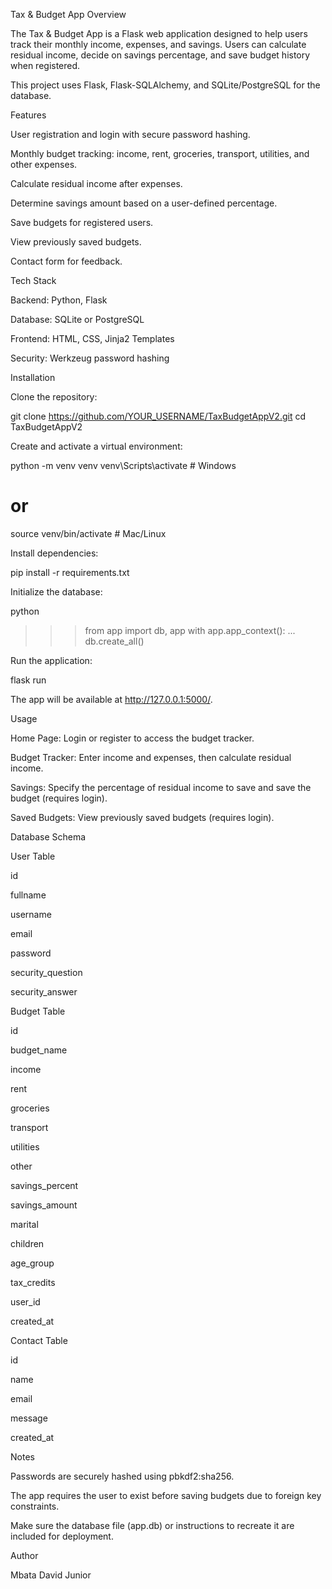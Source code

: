 Tax & Budget App
Overview

The Tax & Budget App is a Flask web application designed to help users track their monthly income, expenses, and savings. Users can calculate residual income, decide on savings percentage, and save budget history when registered.

This project uses Flask, Flask-SQLAlchemy, and SQLite/PostgreSQL for the database.

Features

User registration and login with secure password hashing.

Monthly budget tracking: income, rent, groceries, transport, utilities, and other expenses.

Calculate residual income after expenses.

Determine savings amount based on a user-defined percentage.

Save budgets for registered users.

View previously saved budgets.

Contact form for feedback.

Tech Stack

Backend: Python, Flask

Database: SQLite or PostgreSQL

Frontend: HTML, CSS, Jinja2 Templates

Security: Werkzeug password hashing

Installation

Clone the repository:

git clone https://github.com/YOUR_USERNAME/TaxBudgetAppV2.git
cd TaxBudgetAppV2


Create and activate a virtual environment:

python -m venv venv
venv\Scripts\activate  # Windows
# or
source venv/bin/activate  # Mac/Linux


Install dependencies:

pip install -r requirements.txt


Initialize the database:

python
>>> from app import db, app
>>> with app.app_context():
...     db.create_all()


Run the application:

flask run


The app will be available at http://127.0.0.1:5000/.

Usage

Home Page: Login or register to access the budget tracker.

Budget Tracker: Enter income and expenses, then calculate residual income.

Savings: Specify the percentage of residual income to save and save the budget (requires login).

Saved Budgets: View previously saved budgets (requires login).

Database Schema

User Table

id

fullname

username

email

password

security_question

security_answer

Budget Table

id

budget_name

income

rent

groceries

transport

utilities

other

savings_percent

savings_amount

marital

children

age_group

tax_credits

user_id

created_at

Contact Table

id

name

email

message

created_at

Notes

Passwords are securely hashed using pbkdf2:sha256.

The app requires the user to exist before saving budgets due to foreign key constraints.

Make sure the database file (app.db) or instructions to recreate it are included for deployment.

Author

Mbata David Junior
